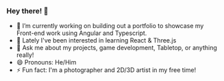 ### Hey there! 👋

- 🔭 I’m currently working on building out a portfolio to showcase my Front-end work using Angular and Typescript.
- 🌱 Lately I've been interested in learning React & Three.js
- 💬 Ask me about my projects, game development, Tabletop, or anything really!
- 😄 Pronouns: He/Him
- ⚡ Fun fact: I'm a photographer and 2D/3D artist in my free time!
